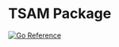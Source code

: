 # TSAM Package

[![Go Reference](https://pkg.go.dev/badge/github.com/swabhav/tsam.svg)](https://pkg.go.dev/github.com/swabhav/tsam)